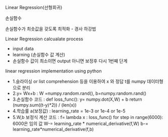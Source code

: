 Linear Regression(선형회귀)

손실함수

손실함수가 최솟값을 갖도록 최적화 - 경사 하강법



Linear Regression calcualate process

- input data
- learning (손실함수 값 계산)
- 손실함수 값이 최소이면 output 아니면 보정후 다시 1번째 단계

linear regression implementation using python


- 1.슬라이싱 or list comprehension 등을 이용하여 x 와 정답 t를 numpy 데이터형으로 분리
- 2.y= Wx+b : W =numpy.random.rand(), b=numpy.random.rand()
- 3.손실함수 코드 :
def loss_func():
y= numpy.dot(X,W) + b
return (numpy.sum((t-y)*2)) / (len(x))
- 4.학습률 a(보정값) : learning_rate = 1e-3 or 1e-4 or 1e-5
- 5.W,b 보정식 계산 코드 : f= lambda x : loss_func()
for step in range(6000): 6000은 임의 값
W-= learning_rate * numerical_derivative(f,W)
b-= learning_rate*numerical_derivative(f,b)